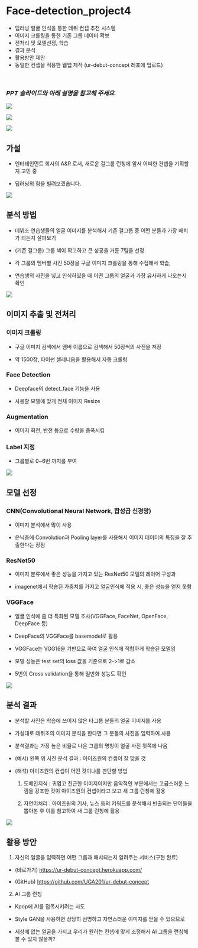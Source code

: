 # Face-detection_project4
- 딥러닝 얼굴 인식을 통한 데뷔 컨셉 추천 시스템
- 이미지 크롤링을 통한 기존 그룹 데이터 확보
- 전처리 및 모델선정, 학습
- 결과 분석
- 활용방안 제안
- 동일한 컨셉을 적용한 웹앱 제작 (ur-debut-concept 레포에 업로드)
<br>

### _**PPT 슬라이드와 아래 설명을 참고해 주세요.**_

![](https://images.velog.io/images/hability24/post/cc18b4f9-b24c-4c5a-a979-481749ab91c6/image.png)

![](https://images.velog.io/images/hability24/post/5e25953b-7e3b-4a15-b284-3c1f963db774/image.png)

![](https://images.velog.io/images/hability24/post/909d1536-3890-4895-960b-cd6717d0bf8b/image.png)

## 가설
- 엔터테인먼트 회사의 A&R 로서, 새로운 걸그룹 런칭에 앞서 어떠한 컨셉을 기획할지 고민 중

- 딥러닝의 힘을 빌려보겠습니다.

![](https://images.velog.io/images/hability24/post/737f7737-1c74-446c-b73b-daf80c11c2c3/image.png)
## 분석 방법
- 데뷔조 연습생들의 얼굴 이미지를 분석해서 기존 걸그룹 중 어떤 분들과 가장 매치가 되는지 살펴보기

- (기존 걸그룹) 그룹 색이 확고하고 큰 성공을 거둔 7팀을 선정

- 각 그룹의 멤버별 사진 50장을 구글 이미지 크롤링을 통해 수집해서 학습,

- 연습생의 사진을 넣고 인식하였을 때 어떤 그룹의 얼굴과 가장 유사하게 나오는지 확인


![](https://images.velog.io/images/hability24/post/3b1733cf-07b0-4547-8228-1b1739ff416b/image.png)

## 이미지 추출 및 전처리
### 이미지 크롤링
- 구글 이미지 검색에서 멤버 이름으로 검색해서 50장씩의 사진을 저장

- 약 1500장, 파이썬 셀레니움을 활용해서 자동 크롤링

### Face Detection
- Deepface의 detect_face 기능을 사용

- 사용할 모델에 맞게 전체 이미지 Resize

### Augmentation
- 이미지 회전, 반전 등으로 수량을 증폭시킴

### Label 지정
- 그룹별로 0~6번 까지를 부여


![](https://images.velog.io/images/hability24/post/d625d30d-c0d3-475b-b948-6820a86fe0af/image.png)

## 모델 선정
### CNN(Convolutional Neural Network, 합성곱 신경망) 
- 이미지 분석에서 많이 사용

- 은닉층에 Convolution과 Pooling layer를 사용해서 이미지 데이터의 특징을 잘 추출한다는 장점

### ResNet50
- 이미지 분류에서 좋은 성능을 가지고 있는 ResNet50 모델의 레이어 구성과

- imagenet에서 학습된 가중치를 가지고 얼굴인식에 적용 시, 좋은 성능을 얻지 못함

### VGGFace
- 얼굴 인식에 좀 더 특화된 모델 조사(VGGFace, FaceNet, OpenFace, DeepFace 등)

- DeepFace의 VGGFace를 basemodel로 활용

- VGGFace는 VGG16을 기반으로 하여 얼굴 인식에 적합하게 학습된 모델임

- 모델 성능은 test set의 loss 값을 기준으로 2->1로 감소

- 5번의 Cross validation을 통해 일반화 성능도 확인

![](https://images.velog.io/images/hability24/post/90039407-965b-45fa-9988-9de759674eed/image.png)

## 분석 결과
- 분석할 사진은 학습에 쓰이지 않은 타그룹 분들의 얼굴 이미지를 사용

- 가설대로 데뷔조의 이미지 분석을 한다면 그 분들의 사진을 입력하여 사용

- 분석결과는 가장 높은 비율로 나온 그룹의 명칭이 얼굴 사진 윗쪽에 나옴

- (예시) 왼쪽 위 사진 분석 결과 : 아이즈원의 컨셉이 잘 맞을 것

- (해석) 아이즈원의 컨셉이 어떤 것이냐를 판단할 방법
  1) 도메인지식 : 귀엽고 친근한 이미지이지만 음악적인 부분에서는 고급스러운 느낌을 강조한 것이 아이즈원의 컨셉이라고 보고 새 그룹 런칭에 활용

  2) 자연어처리 : 아이즈원의 기사, 뉴스 등의 키워드를 분석해서 빈출되는 단어들을 뽑아본 후 이를 참고하여 새 그룹 런칭에 활용

![](https://images.velog.io/images/hability24/post/00caf5d7-ab7a-49c5-b261-e7c32b76eb2d/image.png)

## 활용 방안

1) 자신의 얼굴을 입력하면 어떤 그룹과 매치되는지 알려주는 서비스(구현 완료)

  - (바로가기) <a href="https://ur-debut-concept.herokuapp.com/" target="_blank">https://ur-debut-concept.herokuapp.com/</a>

  - (GitHub) https://github.com/UGA201/ur-debut-concept

2) AI 그룹 런칭

  - Kpop에 AI를 접목시키려는 시도

  - Style GAN을 사용하면 상당히 선명하고 자연스러운 이미지를 얻을 수 있으므로

  - 세상에 없는 얼굴을 가지고 우리가 원하는 컨셉에 맞게 조정해서 AI 그룹을 런칭해볼 수 있지 않을까?

